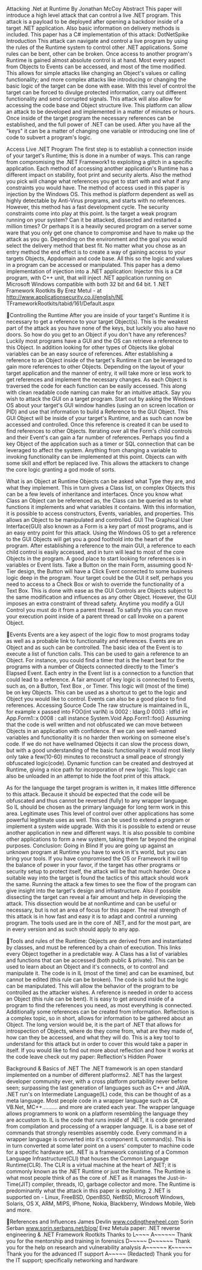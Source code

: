 Attacking .Net at Runtime
By
Jonathan McCoy
Abstract
This paper will introduce a high level attack that can control a live .NET program. This attack is a payload to be deployed after opening a backdoor inside of a target .NET application. Also basic information on delivery methods is included.
This paper has a C# implementation of this attack: DotNetSpike
Introduction
This attack can navigate and control a live program by using the rules of the Runtime system to control other .NET applications. Some rules can be bent, other can be broken. Once access to another program's Runtime is gained almost absolute control is at hand. Most every aspect from Objects to Events can be accessed, and most of the time modified. This allows for simple attacks like changing an Object's values or calling functionality; and more complex attacks like introducing or changing the basic logic of the target can be done with ease.
With this level of control the target can be forced to divulge protected information, carry out different functionality and send corrupted signals. This attack will also allow for accessing the code base and Object structure live. This platform can allow an attack to be developed and implemented in a matter of minutes or hours.
Once inside of the target program the necessary references can be established, and the full power of .NET can be used. After you have all the "keys" it can be a matter of changing one variable or introducing one line of code to subvert a program's logic.

Access Live .NET Program
The first step is to establish a connection inside of your target's Runtime; this is done in a number of ways. This can range from compromising the .NET Framework1 to exploiting a glitch in a specific application. Each method of accessing another application's Runtime has a different impact on stability, foot print and security alerts. Also the method you pick will change what references you get to start with and what if any constraints you would have.
The method of access used in this paper is injection by the Windows OS. This method is platform dependent as well as highly detectable by Anti-Virus programs, and starts with no references. However, this method has a fast development cycle.
The security constraints come into play at this point. Is the target a weak program running on your system? Can it be attacked, dissected and restarted a million times? Or perhaps it is a heavily secured program on a server some ware that you only get one chance to compromise and have to make up the attack as you go. Depending on the environment and the goal you would select the delivery method that best fit.
No matter what you chose as an entry method the end effect is to create a way of gaining access to your targets Objects, Appdomain and code base. All this so the logic and values in a program can be accessed or manipulated.
This paper has a demo implementation of injection into a .NET application: Injector this is a C# program, with C++ unit, that will inject .NET application running on Microsoft Windows compatible with both 32 bit and 64 bit.
1 .NET Framework Rootkits By Erez Metul - at
http://www.applicationsecurity.co.il/english/NE
TFrameworkRootkits/tabid/161/Default.aspx

Controlling the Runtime
After you are inside of your target's Runtime it is necessary to get a reference to your target Object(s). This is the weakest part of the attack as you have none of the keys, but luckily you also have no doors. So how do you get to an Object if you don't have any references? Luckily most programs have a GUI and the OS can retrieve a reference to this Object. In addition looking for other types of Objects like global variables can be an easy source of references.
After establishing a reference to an Object inside of the target's Runtime it can be leveraged to gain more references to other Objects. Depending on the layout of your target application and the manner of entry, it will take more or less work to get references and implement the necessary changes. As each Object is traversed the code for each function can be easily accessed. This along with clean readable code naming can make for an intuitive attack.
Say you wish to attack the GUI on a target program. Start out by asking the Windows OS about your target's GUI window handles (using an on screen location or PID) and use that information to build a Reference to the GUI Object. This GUI Object will be inside of your target's Runtime, and as such can now be accessed and controlled. Once this reference is created it can be used to find references to other Objects. Iterating over all the Form's child controls and their Event's can gain a far number of references. Perhaps you find a key Object of the application such as a timer or SQL connection that can be leveraged to affect the system.
Anything from changing a variable to invoking functionality can be implemented at this point. Objects can with some skill and effort be replaced live. This allows the attackers to change the core logic granting a god mode of sorts.

What is an Object at Runtime
Objects can be asked what Type they are, and what they implement. This in turn gives a Class list, on complex Objects this can be a few levels of inheritance and interfaces.
Once you know what Class an Object can be referenced as, the Class can be queried as to what functions it implements and what variables it contains. With this information, it is possible to access constructors, Events, variables, and properties. This allows an Object to be manipulated and controlled.
GUI
The Graphical User Interface(GUI) also known as a Form is a key part of most programs, and is an easy entry point for this attack. Using the Windows OS to get a reference to the GUI Objects will get you a good foothold into the heart of the program. After establishing a reference to the main GUI, a reference to each child control is easily accessed, and in turn will lead to most of the core Objects in the program.
A good place to start looking for references is in variables or Event lists. Take a Button on the main Form, assuming good N-Tier design, the Button will have a Click Event connected to some business logic deep in the program.
Your target could be the GUI it self, perhaps you need to access to a Check Box or wish to override the functionality of a Text Box. This is done with ease as the GUI Controls are Objects subject to the same modification and influences as any other Object. However, the GUI imposes an extra constraint of thread safety. Anytime you modify a GUI Control you must do it from a parent thread. To satisfy this you can move your execution point inside of a parent thread or call Invoke on a parent Object.

Events
Events are a key aspect of the logic flow to most programs today as well as a probable link to functionality and references. Events are an Object and as such can be controlled.
The basic idea of the Event is to execute a list of function calls. This can be used to gain a reference to an Object. For instance, you could find a timer that is the heart beat for the programs with a number of Objects connected directly to the Timer's Elapsed Event. Each entry in the Event list is a connection to a function that could lead to a reference.
A fair amount of key logic is connected to Events, such as, on a Button, Text Box , or Timer. This logic will (most of the time) be on key Objects. This can be used as a shortcut to get to the logic and Object you would like to control. Events can also be a good place to find references.
Accessing Source Code
The raw structure is maintained in IL, for example x passed into FOO(int varIN) is
0002 : ldarg.0 0003 : ldfld int App.Form1::x 0008 : call instance System.Void App.Form1::foo()
Assuming that the code is well written and not obfuscated we can move between Objects in an application with confidence. If we can see well-named variables and functionality it is no harder then working on someone else's code. If we do not have wellnamed Objects it can slow the process down, but with a good understanding of the basic functionality it would most likely only take a few(10-60) minutes to reconstruct a small peace of strongly obfuscated logic(code).
Dynamic function can be created and destroyed at Runtime, giving a nice path for incorporation of new logic. This logic can also be unloaded in an attempt to hide the foot print of this attack.

As for the language the target program is written in, it makes little difference to this attack. Because it should be expected that the code will be obfuscated and thus cannot be reversed (fully) to any wrapper language. So IL should be chosen as the primary language for long term work in this area.
Legitimate uses
This level of control over other applications has some powerful legitimate uses as well. This can be used to extend a program or implement a system wide upgrade.
With this it is possible to extend or reuse another application in new and different ways. It is also possible to combine other applications to form a new system, taking them far beyond the original purposes.
Conclusion: Going in Blind
If you are going up against an unknown program at Runtime you have to work in it's world, but you can bring your tools. If you have compromised the OS or Framework it will tip the balance of power in your favor, if the target has other programs or security setup to protect itself, the attack will be that much harder. Once a suitable way into the target is found the tactics of this attack should work the same.
Running the attack a few times to see the flow of the program can give insight into the target's design and infrastructure. Also if possible dissecting the target can reveal a fair amount and help in developing the attack. This dissection would be at nonRuntime and can be useful or necessary, but is not an area of focus for this paper.
The real strength of this attack is in how fast and easy it is to adapt and control a running program. The tools used are in the core of .NET, and for the most part, are in every version and as such should apply to any app.

Tools and rules of the Runtime:
Objects are derived from and instantiated by classes, and must be referenced by a chain of execution. This links every Object together in a predictable way.
A Class has a list of variables and functions that can be accessed (both public & private). This can be used to learn about an Object and it's connects, or to control and manipulate it.
The code is in IL (most of the time) and can be examined, but cannot be edited (this rule can be broken). The code is solid but the logic can be manipulated. This will allow the behavior of the program to be controlled as the attacker wishes.
A reference is needed in order to access an Object (this rule can be bent). It is easy to get around inside of a program to find the references you need, as most everything is connected. Additionally some references can be created from information.
Reflection is a complex topic, so in short, allows for information to be gathered about an Object. The long version would be, it is the part of .NET that allows for introspection of Objects, where do they come from, what are they made of, how can they be accessed, and what they will do. This is a key tool to understand for this attack but in order to cover this would take a paper in itself. If you would like to find out more about reflection and how it works at the code leave check out my paper: Reflection's Hidden Power

Background & Basics of .NET
The .NET framework is an open standard implemented on a number of different platforms2. .NET has the largest developer community ever, with a cross platform portability never before seen; surpassing the last generation of languages such as C++ and JAVA.
.NET run's on Intermediate Language(IL) code, this can be thought of as a meta language. Most people code in a wrapper language such as C#, VB.Net, MC++.......... and more are crated each year. The wrapper language allows programmers to wonk on a platform resembling the language they are accustom to.
IL is the code that runs inside of .NET, it is code generated from compilation and processing of a wrapper language. IL is a base set of commands that strongly resembles assembly code. Every command in a wrapper language is converted into it's component IL command(s). This is in turn converted at some later point on a users' computer to machine code for a specific hardware set.
.NET is a framework consisting of a Common Language Infrastructure(CLI) that houses the Common Language Runtime(CLR). The CLR is a virtual machine at the heart of .NET; it is commonly known as the .NET Runtime or just the Runtime. The Runtime is what most people think of as the core of .NET as it manages the Just-in-Time(JIT) compiler, threads, IO, garbage collector and more. The Runtime is predominantly what the attack in this paper is exploiting.
2 .NET is supported on - Linux, FreeBSD, OpenBSD, NetBSD, Microsoft Windows, Solaris, OS X, ARM, MIPS, IPhone, Nokia, Blackberry, Windows Mobile, Web and more.

References and Influences
James Devlin www.codingthewheel.com
Sorin Serban
www.sorin.serbans.net/blog/
Erez Metula paper: .NET reverse engineering
& .NET Framework Rootkits
Thanks to
L~~~~ A~~~~~~ Thank you for the mentorship and training in
forensics
D~~~~~ D~~~~~~ Thank you for the help on research and
vulnerability analysis
A~~~~~~ K~~~~~~ Thank you for the advanced IT support
A~~~~~ (Redacted) Thank you for the IT support; specifically
networking and hardware

